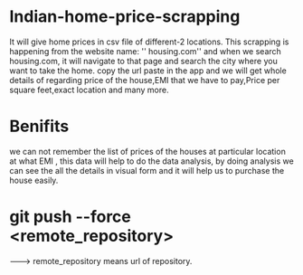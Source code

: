 # Indian-home-price-scrapping 

It will give home prices in csv file of different-2 locations. 
This scrapping is happening from the website name: '' housing.com''
and when we search housing.com, it will navigate to that page and search the city where you want to take the home. copy the url paste in the app and we will get whole details of regarding price of the house,EMI that we have to pay,Price per square feet,exact location and many more.

# Benifits 
we can not remember the list of prices of the houses at particular location at what EMI , this data will help to do the data analysis, by doing analysis we can see the all the details in visual form and it will help us to purchase the house easily.

# git push --force <remote_repository>  
---> remote_repository means url of repository.